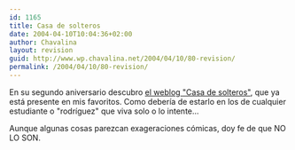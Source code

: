 ```yaml
---
id: 1165
title: Casa de solteros
date: 2004-04-10T10:04:36+02:00
author: Chavalina
layout: revision
guid: http://www.wp.chavalina.net/2004/04/10/80-revision/
permalink: /2004/04/10/80-revision/
---
```

En su segundo aniversario descubro <a href="http://www.juliobonis.com/solteros/" target="_blank">el weblog "Casa de solteros"</a>, que ya está presente en mis favoritos. Como deber&iacute;a de estarlo en los de cualquier estudiante o "rodr&iacute;guez" que viva solo o lo intente…

Aunque algunas cosas parezcan exageraciones cómicas, doy fe de que NO LO SON.